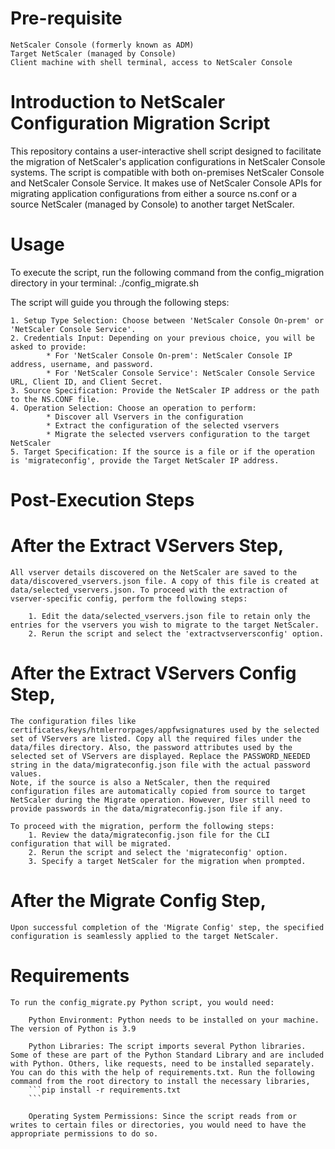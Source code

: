 # Pre-requisite
    NetScaler Console (formerly known as ADM)
    Target NetScaler (managed by Console)
    Client machine with shell terminal, access to NetScaler Console
    
# Introduction to NetScaler Configuration Migration Script
This repository contains a user-interactive shell script designed to facilitate the migration of NetScaler's application configurations in NetScaler Console systems. The script is compatible with both on-premises NetScaler Console and NetScaler Console Service. It makes use of NetScaler Console APIs for migrating application configurations from either a source ns.conf or a source NetScaler (managed by Console) to another target NetScaler.

# Usage
To execute the script, run the following command from the config_migration directory in your terminal:
./config_migrate.sh

The script will guide you through the following steps:

    1. Setup Type Selection: Choose between 'NetScaler Console On-prem' or 'NetScaler Console Service'.
    2. Credentials Input: Depending on your previous choice, you will be asked to provide:
            * For 'NetScaler Console On-prem': NetScaler Console IP address, username, and password.
            * For 'NetScaler Console Service': NetScaler Console Service URL, Client ID, and Client Secret.
    3. Source Specification: Provide the NetScaler IP address or the path to the NS.CONF file.
    4. Operation Selection: Choose an operation to perform:
            * Discover all Vservers in the configuration
            * Extract the configuration of the selected vservers
            * Migrate the selected vservers configuration to the target NetScaler
    5. Target Specification: If the source is a file or if the operation is 'migrateconfig', provide the Target NetScaler IP address.

# Post-Execution Steps

# After the Extract VServers Step,
    All vserver details discovered on the NetScaler are saved to the data/discovered_vservers.json file. A copy of this file is created at data/selected_vservers.json. To proceed with the extraction of vserver-specific config, perform the following steps:

        1. Edit the data/selected_vservers.json file to retain only the entries for the vservers you wish to migrate to the target NetScaler.
        2. Rerun the script and select the 'extractvserversconfig' option.

# After the Extract VServers Config Step, 
    The configuration files like certificates/keys/htmlerrorpages/appfwsignatures used by the selected set of VServers are listed. Copy all the required files under the data/files directory. Also, the password attributes used by the selected set of VServers are displayed. Replace the PASSWORD_NEEDED string in the data/migrateconfig.json file with the actual password values.
    Note, if the source is also a NetScaler, then the required configuration files are automatically copied from source to target NetScaler during the Migrate operation. However, User still need to provide passwords in the data/migrateconfig.json file if any.

    To proceed with the migration, perform the following steps:
        1. Review the data/migrateconfig.json file for the CLI configuration that will be migrated.
        2. Rerun the script and select the 'migrateconfig' option.
        3. Specify a target NetScaler for the migration when prompted.

# After the Migrate Config Step, 
    Upon successful completion of the 'Migrate Config' step, the specified configuration is seamlessly applied to the target NetScaler.

# Requirements
    To run the config_migrate.py Python script, you would need:

        Python Environment: Python needs to be installed on your machine. The version of Python is 3.9

        Python Libraries: The script imports several Python libraries. Some of these are part of the Python Standard Library and are included with Python. Others, like requests, need to be installed separately. You can do this with the help of requirements.txt. Run the following command from the root directory to install the necessary libraries,
        ```pip install -r requirements.txt
        ```

        Operating System Permissions: Since the script reads from or writes to certain files or directories, you would need to have the appropriate permissions to do so.
